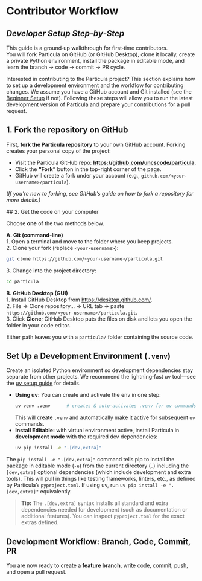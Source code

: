 # Contributor Workflow

*Developer Setup Step‑by‑Step*
---

This guide is a ground‑up walkthrough for first‑time contributors.  
You will fork Particula on GitHub (or GitHub Desktop), clone it locally,
create a private Python environment, install the package in editable
mode, and learn the branch → code → commit → PR cycle.

Interested in contributing to the Particula project? This section explains how to set up a development environment and the workflow for contributing changes. We assume you have a GitHub account and Git installed (see the [Beginner Setup](New_to_Python.md) if not). Following these steps will allow you to run the latest development version of Particula and prepare your contributions for a pull request.

## 1. Fork the repository on GitHub

First, **fork the Particula repository** to your own GitHub account. Forking creates your personal copy of the project:

- Visit the Particula GitHub repo: **<https://github.com/uncscode/particula>**.  
- Click the **“Fork”** button in the top-right corner of the page.  
- GitHub will create a fork under your account (e.g., `github.com/<your-username>/particula`).

*(If you’re new to forking, see GitHub’s guide on how to fork a repository for more details.)*

## 2. Get the code on your computer

Choose **one** of the two methods below.

**A. Git (command‑line)**  
1. Open a terminal and move to the folder where you keep projects.  
2. Clone your fork (replace `<your-username>`):  
   ```bash
   git clone https://github.com/<your-username>/particula.git
   ```  
3. Change into the project directory:  
   ```bash
   cd particula
   ```

**B. GitHub Desktop (GUI)**  
1. Install GitHub Desktop from <https://desktop.github.com/>.  
2. File → Clone repository… → URL tab → paste  
   `https://github.com/<your-username>/particula.git`.  
3. Click **Clone**; GitHub Desktop puts the files on disk and lets you open the
   folder in your code editor.

Either path leaves you with a `particula/` folder containing the source code.

## Set Up a Development Environment (`.venv`)

Create an isolated Python environment so development dependencies stay separate from other projects.
We recommend the lightning‑fast uv tool—see the [uv setup guide](Examples/Setup_Particula/Details/Setup_UV.md) for details.

- **Using uv:** You can create and activate the env in one step:  
   ```bash
   uv venv .venv      # creates & auto‑activates .venv for uv commands
   ```  
   This will create `.venv` and automatically make it active for subsequent `uv` commands.
- **Install Editable:** with virtual environment active, install Particula in **development mode** with the required dev dependencies:
   ```bash
   uv pip install -e ".[dev,extra]"
   ```

The `pip install -e ".[dev,extra]"` command tells pip to install the package in editable mode (`-e`) from the current directory (`.`) including the `[dev,extra]` optional dependencies (which include development and extra tools). This will pull in things like testing frameworks, linters, etc., as defined by Particula’s `pyproject.toml`. If using uv, run `uv pip install -e ".[dev,extra]"` equivalently.

> **Tip:** The `.[dev,extra]` syntax installs all standard and extra dependencies needed for development (such as documentation or additional features). You can inspect `pyproject.toml` for the exact extras defined.

## Development Workflow: Branch, Code, Commit, PR

You are now ready to create a **feature branch**, write code, commit, push,
and open a pull request.
